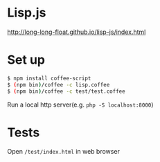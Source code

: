 Lisp.js
===========

http://long-long-float.github.io/lisp-js/index.html

# Set up

```sh
$ npm install coffee-script
$ (npm bin)/coffee -c lisp.coffee
$ (npm bin)/coffee -c test/test.coffee
```

Run a local http server(e.g. `php -S localhost:8000`)

# Tests

Open `/test/index.html` in web browser
